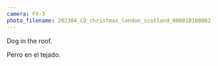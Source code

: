 ```yaml
---
camera: FX-3
photo_filename: 202304_CO_christmas_london_scotland_000018180002
---
```


Dog in the roof.

Perro en el tejado.